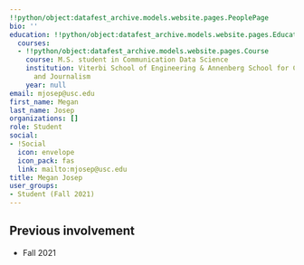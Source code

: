 ```yaml
---
!!python/object:datafest_archive.models.website.pages.PeoplePage
bio: ''
education: !!python/object:datafest_archive.models.website.pages.Education
  courses:
  - !!python/object:datafest_archive.models.website.pages.Course
    course: M.S. student in Communication Data Science
    institution: Viterbi School of Engineering & Annenberg School for Communication
      and Journalism
    year: null
email: mjosep@usc.edu
first_name: Megan
last_name: Josep
organizations: []
role: Student
social:
- !Social
  icon: envelope
  icon_pack: fas
  link: mailto:mjosep@usc.edu
title: Megan Josep
user_groups:
- Student (Fall 2021)
---
```



## Previous involvement

* Fall 2021

